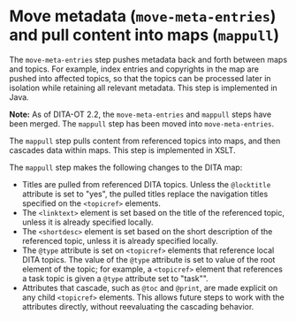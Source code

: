 # Move metadata \(`move-meta-entries`\) and pull content into maps \(`mappull`\)

The `move-meta-entries` step pushes metadata back and forth between maps and topics. For example, index entries and copyrights in the map are pushed into affected topics, so that the topics can be processed later in isolation while retaining all relevant metadata. This step is implemented in Java.

**Note:** As of DITA-OT 2.2, the `move-meta-entries` and `mappull` steps have been merged. The `mappull` step has been moved into `move-meta-entries`.

The `mappull` step pulls content from referenced topics into maps, and then cascades data within maps. This step is implemented in XSLT.

The `mappull` step makes the following changes to the DITA map:

-   Titles are pulled from referenced DITA topics. Unless the `@locktitle` attribute is set to "yes", the pulled titles replace the navigation titles specified on the `<topicref>` elements.
-   The `<linktext>` element is set based on the title of the referenced topic, unless it is already specified locally.
-   The `<shortdesc>` element is set based on the short description of the referenced topic, unless it is already specified locally.
-   The `@type` attribute is set on `<topicref>` elements that reference local DITA topics. The value of the `@type` attribute is set to value of the root element of the topic; for example, a `<topicref>` element that references a task topic is given a `@type` attribute set to "task"".
-   Attributes that cascade, such as `@toc` and `@print`, are made explicit on any child `<topicref>` elements. This allows future steps to work with the attributes directly, without reevaluating the cascading behavior.

